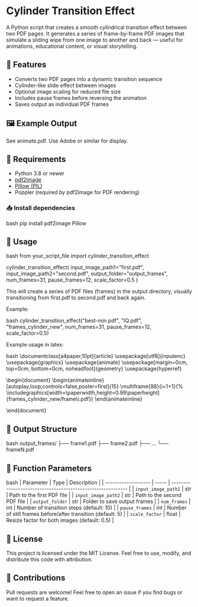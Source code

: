 # Cylinder Transition Effect

A Python script that creates a smooth cylindrical transition effect between two PDF pages. It generates a series of frame-by-frame PDF images that simulate a sliding wipe from one image to another and back — useful for animations, educational content, or visual storytelling.

## 🎯 Features

- Converts two PDF pages into a dynamic transition sequence
- Cylinder-like slide effect between images
- Optional image scaling for reduced file size
- Includes pause frames before reversing the animation
- Saves output as individual PDF frames

## 🖼️ Example Output

See animate.pdf. Use Adobe or similar for display.

## 🔧 Requirements

- Python 3.8 or newer
- [pdf2image](https://pypi.org/project/pdf2image/)
- [Pillow (PIL)](https://pypi.org/project/Pillow/)
- Poppler (required by pdf2image for PDF rendering)

### 📥 Install dependencies

bash
pip install pdf2image Pillow



## 🚀 Usage

bash
from your_script_file import cylinder_transition_effect

cylinder_transition_effect(
    input_image_path1="first.pdf",
    input_image_path2="second.pdf",
    output_folder="output_frames",
    num_frames=31,
    pause_frames=12,
    scale_factor=0.5
)


This will create a series of PDF files (frames) in the output directory, visually transitioning from first.pdf to second.pdf and back again.

Example:

bash
cylinder_transition_effect("best-min.pdf", "IQ.pdf", "frames_cylinder_new", num_frames=31, pause_frames=12, scale_factor=0.5)


Example usage in latex:

bash
\documentclass[a4paper,10pt]{article}
\usepackage[utf8]{inputenc}
\usepackage{graphicx}
\usepackage{animate}
\usepackage[margin=0cm, top=0cm, bottom=0cm, noheadfoot]{geometry}
\usepackage{hyperref}

\begin{document}
\begin{animateinline}[autoplay,loop,controls=false,poster=first]{15}
\multiframe{88}{i=1+1}{%
    \includegraphics[width=\paperwidth,height=0.99\paperheight]{frames_cylinder_new/frame\i.pdf}}
\end{animateinline}

\end{document}



## 📂 Output Structure

bash
output_frames/
├── frame1.pdf
├── frame2.pdf
├── ...
└── frameN.pdf



## 🧪 Function Parameters

bash
| Parameter           | Type  | Description                                                 |
| ------------------- | ----- | ----------------------------------------------------------- |
| `input_image_path1` | str   | Path to the first PDF file                                  |
| `input_image_path2` | str   | Path to the second PDF file                                 |
| `output_folder`     | str   | Folder to save output frames                                |
| `num_frames`        | int   | Number of transition steps (default: 10)                    |
| `pause_frames`      | int   | Number of still frames before/after transition (default: 5) |
| `scale_factor`      | float | Resize factor for both images (default: 0.5)                |



## 🪪 License

This project is licensed under the MIT License.
Feel free to use, modify, and distribute this code with attribution.

## 🤝 Contributions
Pull requests are welcome! Feel free to open an issue if you find bugs or want to request a feature.
